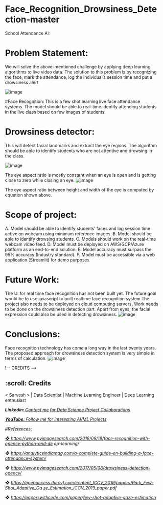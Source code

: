 # Face_Recognition_Drowsiness_Detection-master
School Attendance AI:
# Problem Statement:
We will solve the above-mentioned challenge by applying deep learning algorithms to live video data.
The solution to this problem is by recognizing the face, mark the attendance, log the individual’s
session time and put a drowsiness alert.


![image](https://user-images.githubusercontent.com/79853946/137871493-d4037b86-4579-441c-bf78-41a5503eca33.png)

#Face Recognition:
This is a few shot learning live face attendance systems. The model should be able to real-time
identify attending students in the live class based on few images of students.

# Drowsiness detector:
This will detect facial landmarks and extract the eye regions. The algorithm should be able to identify
students who are not attentive and drowsing in the class.


![image](https://user-images.githubusercontent.com/79853946/137870787-58ebaff8-6b6e-4c2b-981c-9bfb03ef21d7.png)


The eye aspect ratio is mostly constant when an eye is open and is getting close to zero while closing an eye.
![image](https://user-images.githubusercontent.com/79853946/137872260-2fcc3cda-65c6-4fee-a65a-607ffd23ca08.png)

The eye aspect ratio between height and width of the eye is computed by equation shown above.

# Scope of project:
A. Model should be able to identify students’ faces and log session time active on webcam
using minimum reference images.
B. Model should be able to identify drowsing students.
C. Models should work on the real-time webcam video feed.
D. Model must be deployed on AWS/GCP/Azure platform as an end-to-end solution.
E. Model accuracy must surpass the 95% accuracy (Industry standard).
F. Model must be accessible via a web application (Streamlit) for demo purposes.

# Future Work:
The UI for real time face recognition has not been built yet. The future goal would be to use javascript to built realtime face recognition system
The project also needs to be deployed on cloud computing servers. 
Work needs to be done on the drowsiness detection part. Apart from eyes, the facial expression could also be used in detecting drowsiness.
![image](https://user-images.githubusercontent.com/79853946/137871310-e19451e2-91fa-49a7-8298-08cb32071f19.png)

# Conclusions:
Face recognition technology has come a long way in the last twenty years. 
The proposed approach for drowsiness detection system is very simple in terms of calculation.
![image](https://user-images.githubusercontent.com/79853946/137871173-d55a9c5d-e880-4fae-8891-dbd23493e6af.png)

!-- CREDITS -->
<h2 id="credits"> :scroll: Credits</h2>

< Sarvesh > | Data Scientist | Machine Learning Engineer | Deep Learning enthusiast
<b><p>
<i>Linkedin:<a href="https://www.linkedin.com/in/sarveshkumaryadav/"></i>
  </b>
  <i> Contact me for Data Science Project Collaborations</i></p>
  <p><i><b>YouTube:</b><a href="https://youtu.be/4lsiSoLW53Q"></i>
 <i> Follow me for interesting AI/ML Projects</i></p>


<i>
#References:
  
❖ https://www.pyimagesearch.com/2018/06/18/face-recognition-with-opencv-python-and-de
ep-learning/
  
❖ https://analyticsindiamag.com/a-complete-guide-on-building-a-face-attendance-system/
  
❖  https://www.pyimagesearch.com/2017/05/08/drowsiness-detection-opencv/
  
❖ https://openaccess.thecvf.com/content_ICCV_2019/papers/Park_Few-Shot_Adaptive_Ga
ze_Estimation_ICCV_2019_paper.pdf
  
❖ https://paperswithcode.com/paper/few-shot-adaptive-gaze-estimation
  </i>

